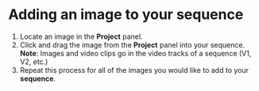 # Adding an image to your sequence

1. Locate an image in the **Project** panel.
2. Click and drag the image from the **Project** panel into your sequence. **Note**: Images and video clips go in the video tracks of a sequence (V1, V2, etc.)
3. Repeat this process for all of the images you would like to add to your **sequence**.
